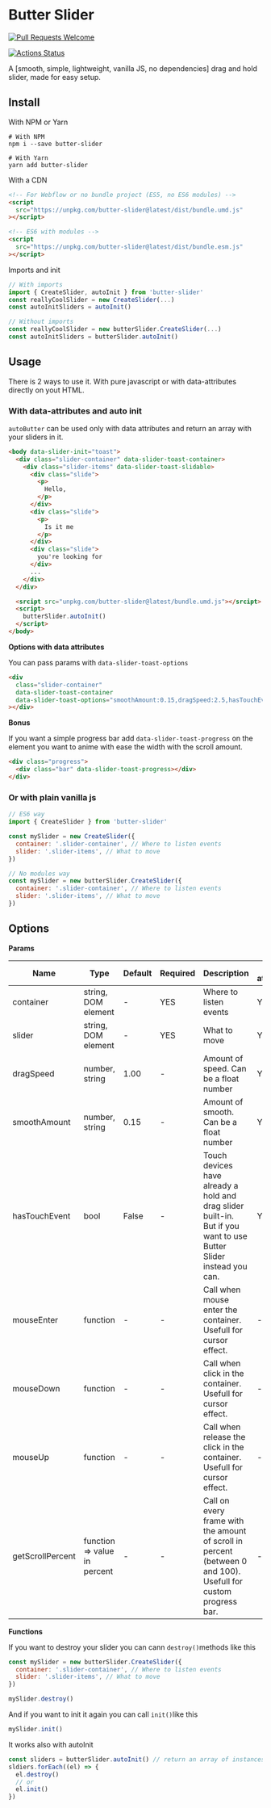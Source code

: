 # Butter Slider

[![Pull Requests Welcome](https://img.shields.io/badge/PRs-welcome-brightgreen.svg?style=flat)](http://makeapullrequest.com)

[![Actions Status](https://github.com/armandsalle/Slider/workflows/Build/badge.svg)](https://github.com/armandsalle/Slider/actions)

A [smooth, simple, lightweight, vanilla JS, no dependencies] drag and hold slider, made for easy setup.

## Install

With NPM or Yarn

```
# With NPM
npm i --save butter-slider

# With Yarn
yarn add butter-slider
```

With a CDN

```html
<!-- For Webflow or no bundle project (ES5, no ES6 modules) -->
<script
  src="https://unpkg.com/butter-slider@latest/dist/bundle.umd.js"
></script>

<!-- ES6 with modules -->
<script
  src="https://unpkg.com/butter-slider@latest/dist/bundle.esm.js"
></script>
```

Imports and init

```js
// With imports
import { CreateSlider, autoInit } from 'butter-slider'
const reallyCoolSlider = new CreateSlider(...)
const autoInitSliders = autoInit()
```

```js
// Without imports
const reallyCoolSlider = new butterSlider.CreateSlider(...)
const autoInitSliders = butterSlider.autoInit()
```

## Usage

There is 2 ways to use it. With pure javascript or with data-attributes directly on yout HTML.

### With data-attributes and auto init

`autoButter` can be used only with data attributes and return an array with your sliders in it.

```html
<body data-slider-init="toast">
  <div class="slider-container" data-slider-toast-container>
    <div class="slider-items" data-slider-toast-slidable>
      <div class="slide">
        <p>
          Hello,
        </p>
      </div>
      <div class="slide">
        <p>
          Is it me
        </p>
      </div>
      <div class="slide">
        you're looking for
      </div>
      ...
    </div>
  </div>

  <srcipt src="unpkg.com/butter-slider@latest/bundle.umd.js"></srcipt>
  <script>
    butterSlider.autoInit()
  </script>
</body>
```

**Options with data attributes**

You can pass params with `data-slider-toast-options`

```html
<div
  class="slider-container"
  data-slider-toast-container
  data-slider-toast-options="smoothAmount:0.15,dragSpeed:2.5,hasTouchEvent:false"
></div>
```

**Bonus**

If you want a simple progress bar add `data-slider-toast-progress` on the element you want to anime with ease the width with the scroll amount.

```html
<div class="progress">
  <div class="bar" data-slider-toast-progress></div>
</div>
```

### Or with plain vanilla js

```js
// ES6 way
import { CreateSlider } from 'butter-slider'

const mySlider = new CreateSlider({
  container: '.slider-container', // Where to listen events
  slider: '.slider-items', // What to move
})

// No modules way
const mySlider = new butterSlider.CreateSlider({
  container: '.slider-container', // Where to listen events
  slider: '.slider-items', // What to move
})
```

## Options

**Params**

| Name             | Type                         | Default | Required | Description                                                                                                             | Data-atributes |
| ---------------- | ---------------------------- | ------- | -------- | ----------------------------------------------------------------------------------------------------------------------- | -------------- |
| container        | string, DOM element          | -       | YES      | Where to listen events                                                                                                  | YES            |
| slider           | string, DOM element          | -       | YES      | What to move                                                                                                            | YES            |
| dragSpeed        | number, string               | 1.00    | -        | Amount of speed. Can be a float number                                                                                  | YES            |
| smoothAmount     | number, string               | 0.15    | -        | Amount of smooth. Can be a float number                                                                                 | YES            |
| hasTouchEvent    | bool                         | False   | -        | Touch devices have already a hold and drag slider built-in.<br /> But if you want to use Butter Slider instead you can. | YES            |
| mouseEnter       | function                     | -       | -        | Call when mouse enter the container. Usefull for cursor effect.                                                         | -              |
| mouseDown        | function                     | -       | -        | Call when click in the container. Usefull for cursor effect.                                                            | -              |
| mouseUp          | function                     | -       | -        | Call when release the click in the container. Usefull for cursor effect.                                                | -              |
| getScrollPercent | function => value in percent | -       | -        | Call on every frame with the amount of scroll in percent (between 0 and 100). Usefull for custom progress bar.          | -              |

**Functions**

If you want to destroy your slider you can cann `destroy()`methods like this

```js
const mySlider = new butterSlider.CreateSlider({
  container: '.slider-container', // Where to listen events
  slider: '.slider-items', // What to move
})

mySlider.destroy()
```

And if you want to init it again you can call `init()`like this

```js
mySlider.init()
```

It works also with autoInit

```js
const sliders = butterSlider.autoInit() // return an array of instances of sliders
sldiers.forEach((el) => {
  el.destroy()
  // or
  el.init()
})
```
